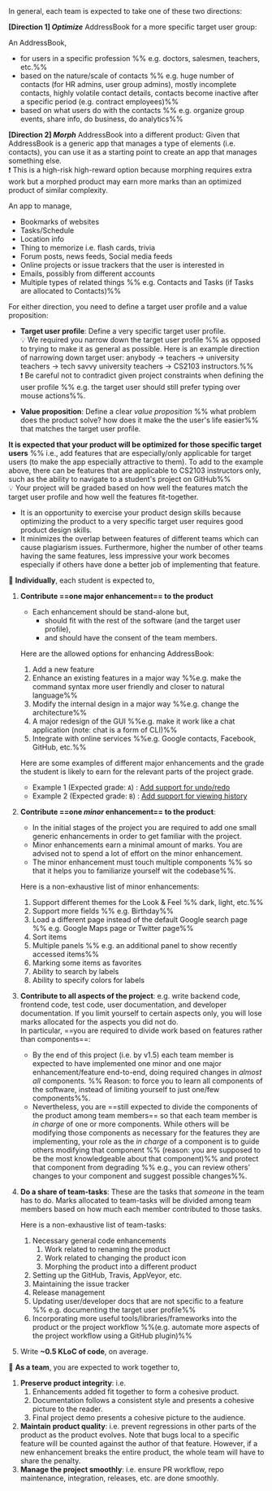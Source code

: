 <div id="project-direction">
In general, each team is expected to take one of these two directions:

**[Direction 1]  _Optimize_** AddressBook for a more specific target user group:
   
<panel header="Examples for the _optimize_ direction" expanded> 
   
An AddressBook,
   * for users in a specific profession %%&nbsp;e.g. doctors, salesmen, teachers, etc.%%
   * based on the nature/scale of contacts %%&nbsp;e.g. huge number of contacts (for HR admins, user group admins), mostly incomplete contacts, highly volatile contact details, contacts become inactive after a specific period (e.g. contract employees)%%
   * based on what users do with the contacts %%&nbsp;e.g. organize group events, share info, do business, do analytics%%   
   
</panel><p/>

   
**[Direction 2] _Morph_** AddressBook into a different product: Given that AddressBook is a generic app that manages a type of elements (i.e. contacts), you can use it as a starting point to create an app that manages something else.<br>
 :exclamation: This is a high-risk high-reward option because morphing requires extra work but a morphed product may earn more marks than an optimized product of similar complexity.
   
<panel header="Examples for _morph_ direction" expanded> 
   
An app to manage, 
* Bookmarks of websites
* Tasks/Schedule
* Location info
* Thing to memorize i.e. flash cards, trivia
* Forum posts, news feeds, Social media feeds
* Online projects or issue trackers that the user is interested in
* Emails, possibly from different accounts
* Multiple types of related things %%&nbsp;e.g. Contacts and Tasks (if Tasks are allocated to Contacts)%%
   
</panel><p/>
   
For either direction, you need to define a target user profile and a value proposition:

* **Target user profile**: Define a very specific target user profile. <br> :bulb: We required you narrow down the target user profile %%&nbsp;as opposed to trying to make it as general as possible. Here is an example direction of narrowing down target user: anybody → teachers → university teachers → tech savvy university teachers → CS2103 instructors.%%<br>
 :exclamation: Be careful not to contradict given project constraints when defining the user profile %%&nbsp;e.g. the target user should still prefer typing over mouse actions%%.

* **Value proposition**: Define a clear _value proposition_ %%&nbsp;what problem does the product solve? how does it make the the user's life easier%% that matches the target user profile.

**It is expected that your product will be optimized for those specific target users** %%&nbsp;i.e., add features that are especially/only applicable for target users (to make the app especially attractive to them). To add to the example above, there can be features that are applicable to CS2103 instructors only, such as the ability to navigate to a student's project on GitHub%%<br>
 :bulb: Your project will be graded based on how well the features match the target user profile and how well the features fit-together.

<panel header="%%Why the need to narrow down the user profile?%%"> 
 
* It is an opportunity to exercise your product design skills because optimizing the product to a very specific target user requires good product design skills.
* It minimizes the overlap between features of different teams which can cause plagiarism issues. Furthermore, higher the number of other teams having the same features, less impressive your work becomes especially if others have done a better job of implementing that feature.   
 
</panel><p/>

</div>
   
<span id="individual-expectations">

:bust_in_silhouette: **Individually**, each student is expected to,

1. **Contribute ==one major enhancement== to the product**<br>
   * Each enhancement should be stand-alone but,
     * should fit with the rest of the software (and the target user profile),
     * and should have the consent of the team members.
  
   <panel header="Allowed enhancements" expanded>
   
   Here are the allowed options for enhancing AddressBook:
   
   1. Add a new feature
   1. Enhance an existing features in a major way %%e.g. make the command syntax more user friendly and closer to natural language%%
   1. Modify the internal design in a major way %%e.g. change the architecture%%
   1. A major redesign of the GUI %%e.g. make it work like a chat application (note: chat is a form of CLI)%%
   1. Integrate with online services %%e.g. Google contacts, Facebook, GitHub, etc.%%
   
   </panel><p/>
   
   <panel header="Major enhancements vs Grade: Examples" expanded> 
   
   Here are some examples of different major enhancements and the grade the student is likely to earn for the relevant parts of the project grade.
   * Example 1 (Expected grade: `A`) : [Add support for undo/redo](https://github.com/se-edu/addressbook-level4/pull/610/files)
   * Example 2 (Expected grade: `B`) : [Add support for viewing history](https://github.com/se-edu/addressbook-level4/pull/440/files)
   
   </panel><p/>

1. **Contribute ==one _minor_ enhancement== to the product**: 
   * In the initial stages of the project you are required to add one small generic enhancements in order to get familiar with the project.
   * Minor enhancements earn a minimal amount of marks. You are advised not to spend a lot of effort on the minor enhancement.
   * The minor enhancement must touch multiple components %%&nbsp;so that it helps you to familiarize yourself wit the codebase%%. 
   
   <panel header="Examples of minor enhancements" expanded>
   
   Here is a non-exhaustive list of minor enhancements:
   
   1. Support different themes for the Look & Feel %%&nbsp;dark, light, etc.%%
   1. Support more fields %%&nbsp;e.g. Birthday%%
   1. Load a different page instead of the default Google search page %%&nbsp;e.g. Google Maps page or Twitter page%%
   1. Sort items
   1. Multiple panels %%&nbsp;e.g. an additional panel to show recently accessed items%%
   1. Marking some items as favorites
   1. Ability to search by labels
   1. Ability to specify colors for labels
   
   </panel><p/> 
 
1. **Contribute to all aspects of the project**: e.g. write backend code, frontend code, test code, user documentation, and developer documentation. If you limit yourself to certain aspects only, you will lose marks allocated for the aspects you did not do.<br>
  In particular, ==you are required to divide work based on features rather than components==:
   * By the end of this project (i.e. by v1.5) each team member is expected to have implemented one minor and one major enhancement/feature end-to-end, doing required changes in _almost all_ components. %%&nbsp;Reason: to force you to learn all components of the software, instead of limiting yourself to just one/few components%%.
   * Nevertheless, you are ==still expected to divide the components of the product among team members== so that each team member is _in charge_ of one or more components. While others will be modifying those components as necessary for the features they are implementing, your role as the _in charge_ of a component is to guide others modifying that component %%&nbsp;(reason: you are supposed to be the most knowledgeable about that component)%% and protect that component from degrading %%&nbsp;e.g., you can review others' changes to your component and suggest possible changes%%.

1. **Do a share of team-tasks**: These are the tasks that _someone_ in the team has to do. Marks allocated to team-tasks will be divided among team members based on how much each member contributed to those tasks.

   <panel header="Examples of team-tasks" expanded>
   
   <span id="example-team-tasks">
   
   Here is a non-exhaustive list of team-tasks:
   
   1. Necessary general code enhancements
      1. Work related to renaming the product
      1. Work related to changing the product icon
      1. Morphing the product into a different product
   1. Setting up the GitHub, Travis, AppVeyor, etc.
   1. Maintaining the issue tracker
   1. Release management
   1. Updating user/developer docs that are not specific to a feature %%&nbsp;e.g. documenting the target user profile%%
   1. Incorporating more useful tools/libraries/frameworks into the product or the project workflow %%(e.g. automate more aspects of the project workflow using a GitHub plugin)%%
   
   </span>
   
   </panel><p/>

1. Write **~0.5 KLoC of code**, on average.

</span>
<span id="team-expectations">

:busts_in_silhouette: **As a team**, you are expected to work together to,

1. **Preserve product integrity**: i.e.
   1. Enhancements added fit together to form a cohesive product.
   1. Documentation follows a consistent style and presents a cohesive picture to the reader.
   1. Final project demo presents a cohesive picture to the audience.
1. **Maintain product quality**: i.e. prevent regressions in other parts of the product as the product evolves. Note that bugs local to a specific feature will be counted against the author of that feature. However, if a new enhancement breaks the entire product, the whole team will have to share the penalty.
1. **Manage the project smoothly**: i.e. ensure PR workflow, repo maintenance, integration, releases, etc. are done smoothly.

</span>
